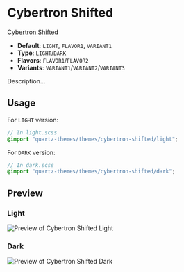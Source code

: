 # Cybertron Shifted

[Cybertron Shifted](https://github.com/JorgEdmundo)

- **Default**: `LIGHT`, `FLAVOR1`, `VARIANT1`
- **Type**: `LIGHT`/`DARK`
- **Flavors**: `FLAVOR1`/`FLAVOR2`
- **Variants**: `VARIANT1`/`VARIANT2`/`VARIANT3`

Description...

## Usage

For `LIGHT` version:

```scss
// In light.scss
@import "quartz-themes/themes/cybertron-shifted/light";
```

For `DARK` version:

```scss
// In dark.scss
@import "quartz-themes/themes/cybertron-shifted/dark";
```

## Preview

### Light

![Preview of Cybertron Shifted Light](preview-light.png)

### Dark

![Preview of Cybertron Shifted Dark](preview-dark.png)
